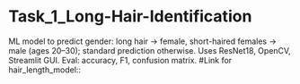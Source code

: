 # Task_1_Long-Hair-Identification
ML model to predict gender: long hair → female, short-haired females → male (ages 20–30); standard prediction otherwise. Uses ResNet18, OpenCV, Streamlit GUI. Eval: accuracy, F1, confusion matrix.
#Link for hair_length_model:: 
